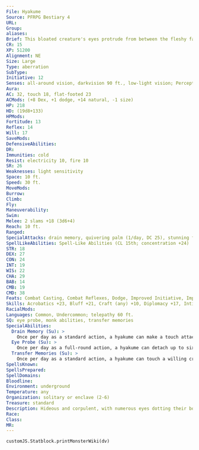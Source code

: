 ```yaml
---
File: Hyakume
Source: PFRPG Bestiary 4
URL: 
Group: 
aliases: 
Brief: This bloated creature's eyes protrude from between the fleshy fat rolls of its neckless, hulking form.
CR: 15
XP: 51200
Alignment: NE
Size: Large
Type: aberration
SubType: 
Initiative: 12
Senses: all-around vision, darkvision 90 ft., low-light vision; Perception +19
Aura: 
AC: 32, touch 18, flat-footed 23
ACMods: (+8 Dex, +1 dodge, +14 natural, -1 size)
HP: 218
HD: (19d8+133)
HPMods: 
Fortitude: 13
Reflex: 14
Will: 17
SaveMods: 
DefensiveAbilities: 
DR: 
Immunities: cold
Resist: electricity 10, fire 10
SR: 26
Weaknesses: light sensitivity
Space: 10 ft.
Speed: 30 ft.
MoveMods: 
Burrow: 
Climb: 
Fly: 
Maneuverability: 
Swim: 
Melee: 2 slams +18 (3d6+4)
Reach: 10 ft.
Ranged: 
SpecialAttacks: drain memory, quivering palm (1/day, DC 25), stunning fist (4/day, DC 25)
SpellLikeAbilities: Spell-Like Abilities (CL 15th; concentration +24)   At Will-clairvoyance/clairaudience, share memoryUM   5/day-divination   3/day-cold ice strikeUM, discordant blastAPG, sonic thrustUM
STR: 18
DEX: 27
CON: 24
INT: 19
WIS: 22
CHA: 29
BAB: 14
CMB: 19
CMD: 38
Feats: Combat Casting, Combat Reflexes, Dodge, Improved Initiative, Improved Unarmed Strike, Mobility, Skill Focus (Sense Motive), Stunning Fist, Weapon Focus (slam), Wind Stance
Skills: Acrobatics +23, Bluff +21, Craft (any) +10, Diplomacy +17, Intimidate +24, Knowledge (arcana, planes, religion) +12, Knowledge (geography, history) +10, Perception +19, Sense Motive +17, Spellcraft +22, Stealth +15, Survival +17, Swim +8, Use Magic Device +17
RacialMods: 
Languages: Common, Undercommon; telepathy 60 ft.
SQ: eye probe, monk abilities, transfer memories
SpecialAbilities:
  Drain Memory (Su): >
    Once per day as a standard action, a hyakume can make a touch attack with either its hands or one of its eye probes to drain a target of its memories. The target loses the majority of memories relating to life and identity, and the hyakume can control the creature as if it were subject to a charm monster spell until those memories are regained (Will DC 28 negates). The hyakume absorbs the memories and can store and use them. It can store the memories of a number of creatures equal to its Intelligence bonus (typically 4) at one time. This is a mind-affecting effect. The save DC is Charisma-based.
  Eye Probe (Su): >
    Once per day as a full-round action, a hyakume can detach up to six of its eyes and send them on missions. An eyeball has AC 22, hp 5, and a fly speed of 60 ft. with perfect maneuverability. A hyakume can see through all of its eye probes, and can make drain memory attacks with them. If a hyakume's eyeball is destroyed, the hyakume takes 5 points of damage. An eye probe can't stray farther than 1 mile from a hyakume or the eye is destroyed (dealing 5 points of damage).  Monk Abilities The hyakume's Stunning Fist feat and slam attacks function as though it were a 15th-level monk. It can also use the quivering palm class feature once per day (Fortitude DC 25). The save DC is Wisdom-based.
  Transfer Memories (Su): >
    Once per day as a standard action, a hyakume can touch a willing creature with either its hand or one of its eye probes to transfer memories it has stored to the creature touched. This is a mind-affecting effect.
SpellsKnown: 
SpellsPrepared: 
SpellDomains: 
Bloodline: 
Environment: underground
Temperature: any
Organization: solitary or enclave (2-6)
Treasure: standard
Description: Hideous and corpulent, with numerous eyes dotting their bodies, hyakumes are mystics of malevolence. They steal and collect the memories of other intelligent beings to increase their own knowledge.
Race: 
Class: 
MR: 
---
```

```dataviewjs
customJS.Statblock.printMonsterWiki(dv)
```

